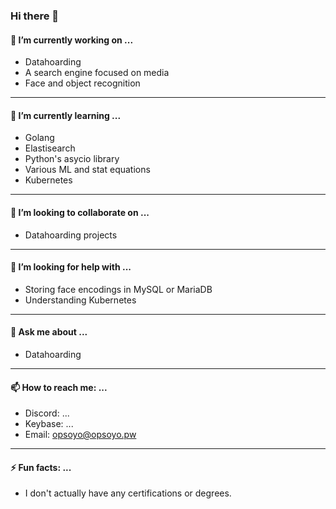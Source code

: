 ### Hi there 👋

<!--
**opsoyo/opsoyo** is a ✨ _special_ ✨ repository because its `README.md` (this file) appears on your GitHub profile.

Here are some ideas to get you started:

- 🔭 I’m currently working on ...
- 🌱 I’m currently learning ...
- 👯 I’m looking to collaborate on ...
- 🤔 I’m looking for help with ...
- 💬 Ask me about ...
- 📫 How to reach me: ...
- 😄 Pronouns: ...
- ⚡ Fun fact: ...
-->

#### 🔭 I’m currently working on ...
- Datahoarding
- A search engine focused on media
- Face and object recognition
---
#### 🌱 I’m currently learning ...
- Golang
- Elastisearch
- Python's asycio library
- Various ML and stat equations
- Kubernetes
---
#### 👯 I’m looking to collaborate on ...
- Datahoarding projects
---
#### 🤔 I’m looking for help with ...
- Storing face encodings in MySQL or MariaDB
- Understanding Kubernetes
---
#### 💬 Ask me about ...
- Datahoarding
---
#### 📫 How to reach me: ...
- Discord: ...
- Keybase: ...
- Email: opsoyo@opsoyo.pw
---
#### ⚡ Fun facts: ...
- I don't actually have any certifications or degrees.
